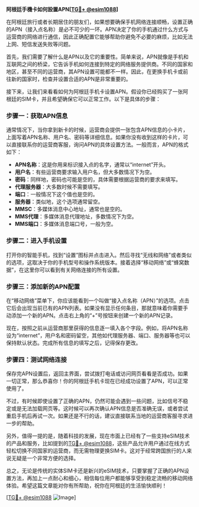 **阿根廷手機卡如何設置APN[[TG💪+ @esim1088](https://t.me/s/esim1088)]**

在阿根廷旅行或者长期居住的朋友们，如果想要确保手机网络连接顺畅，设置正确的APN（接入点名称）是必不可少的一环。APN决定了你的手机通过什么方式与运营商的网络进行通信，因此正确配置它能够帮助你避免不必要的麻烦，比如无法上网、短信发送失败等问题。

首先，我们需要了解什么是APN以及它的重要性。简单来说，APN就像是手机和互联网之间的桥梁，它告诉手机如何连接到特定的网络服务提供商。不同的国家和地区，甚至不同的运营商，其APN设置可能都不一样。因此，在更换手机卡或前往新的国家时，检查并设置合适的APN是非常重要的。

接下来，让我们来看看如何为阿根廷手机卡设置APN。假设你已经购买了一张阿根廷的SIM卡，并且希望确保它可以正常工作。以下是具体的步骤：

### 步骤一：获取APN信息

通常情况下，当你拿到新卡的时候，运营商会提供一张包含APN信息的小卡片，上面写着APN名称、用户名、密码等详细信息。如果你没有收到这样的卡片，可以直接联系你的运营商客服，询问APN的具体设置方法。一般而言，APN的格式如下：

- **APN名称**：这是你用来标识接入点的名字，通常以“internet”开头。
- **用户名**：有些运营商要求输入用户名，但大多数情况下为空。
- **密码**：同样地，密码也可能是空的，具体需要根据运营商的要求来填写。
- **代理服务器**：大多数时候不需要填写。
- **端口**：一般情况下这个值也是空的。
- **服务器**：类似地，这个选项通常留空。
- **MMSC**：多媒体消息中心地址，通常也是空的。
- **MMS代理**：多媒体消息代理地址，多数情况下为空。
- **MMS端口**：多媒体消息端口号，一般为空。

### 步骤二：进入手机设置

打开你的智能手机，找到“设置”图标并点击进入。然后寻找“无线和网络”或者类似的选项，这取决于你的手机型号和操作系统版本。接着选择“移动网络”或“蜂窝数据”，在这里你可以看到有关网络连接的所有设置。

### 步骤三：添加新的APN配置

在“移动网络”菜单下，你应该能看到一个叫做“接入点名称（APN）”的选项。点击它后会出现当前已有的APN列表。如果没有显示任何条目，那就意味着你需要手动添加一个新的APN。点击右上角的“+”号按钮来创建一个新的APN记录。

现在，按照之前从运营商那里获得的信息逐一填入各个字段。例如，将APN名称设为“internet”，用户名和密码留空，其他如代理服务器、端口、服务器等也可以保持默认状态。完成所有信息的填写之后，记得保存更改。

### 步骤四：测试网络连接

保存完APN设置后，返回主界面，尝试拨打电话或访问网页看看是否成功。如果一切正常，那么恭喜你！你的阿根廷手机卡现在已经成功设置了APN，可以正常使用了。

不过，有时候即使设置了正确的APN，仍然可能会遇到一些问题，比如信号不稳定或是无法加载网页等。这时候可以再次确认APN信息是否准确无误，或者尝试重启手机后再试一次。如果还是不行的话，建议直接联系当地的运营商客服寻求进一步的帮助。

另外，值得一提的是，随着科技的发展，现在市面上已经有了一些支持eSIM技术的产品和服务，比如提到的[TG💪+ @esim1088](https://t.me/s/esim1088)，这些产品允许用户通过在线方式轻松切换不同国家的运营商，而无需物理更换SIM卡。这对于经常跨国旅行的人来说无疑是一个非常方便的选择。

总之，无论是传统的实体SIM卡还是新兴的eSIM技术，只要掌握了正确的APN设置方法，再加上一点耐心和细心，相信每位用户都能够享受到稳定流畅的移动网络体验。希望这篇文章能对你有所帮助，祝你在阿根廷的生活愉快顺利！

[[TG💪+ @esim1088](https://t.me/s/esim1088) ![Image](https://i.postimg.cc/4NQfJmqS/Snipaste-2025-05-13-00-14-12.png)]